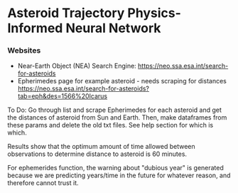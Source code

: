 # Asteroid Trajectory Physics-Informed Neural Network

### Websites
* Near-Earth Object (NEA) Search Engine: https://neo.ssa.esa.int/search-for-asteroids
* Epherimedes page for example asteroid - needs scraping for distances https://neo.ssa.esa.int/search-for-asteroids?tab=eph&des=1566%20Icarus

To Do:
Go through list and scrape Epherimedes for each asteroid and get the distances of asteroid from Sun and Earth.
Then, make dataframes from these params and delete the old txt files. See help section for which is which.

Results show that the optimum amount of time allowed between observations to determine distance to asteroid is 60 minutes.

For ephemerides function, the warning about "dubious year" is generated because we are predicting years/time in the future for whatever reason, and therefore cannot trust it.